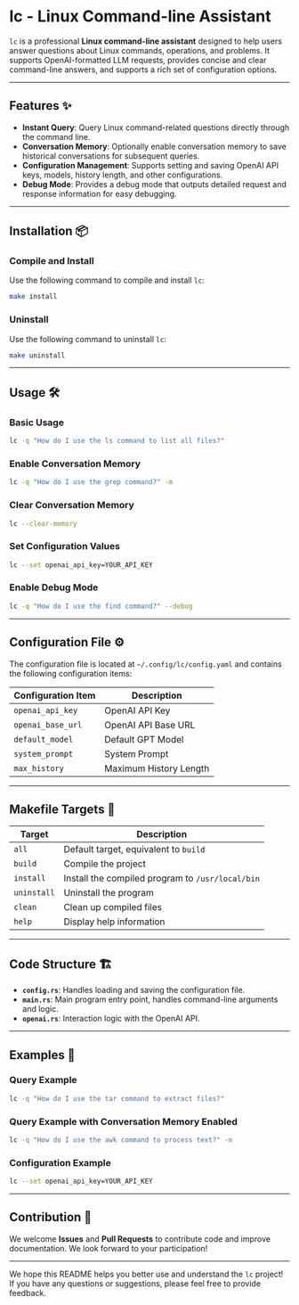 # **lc - Linux Command-line Assistant**

`lc` is a professional **Linux command-line assistant** designed to help users answer questions about Linux commands, operations, and problems.  It supports OpenAI-formatted LLM requests, provides concise and clear command-line answers, and supports a rich set of configuration options.

---

## **Features** ✨

- **Instant Query**: Query Linux command-related questions directly through the command line.
- **Conversation Memory**: Optionally enable conversation memory to save historical conversations for subsequent queries.
- **Configuration Management**: Supports setting and saving OpenAI API keys, models, history length, and other configurations.
- **Debug Mode**: Provides a debug mode that outputs detailed request and response information for easy debugging.

---

## **Installation** 📦

### **Compile and Install**

Use the following command to compile and install `lc`:

```bash
make install
```

### **Uninstall**

Use the following command to uninstall `lc`:

```bash
make uninstall
```

---

## **Usage** 🛠️

### **Basic Usage**

```bash
lc -q "How do I use the ls command to list all files?"
```

### **Enable Conversation Memory**

```bash
lc -q "How do I use the grep command?" -m
```

### **Clear Conversation Memory**

```bash
lc --clear-memory
```

### **Set Configuration Values**

```bash
lc --set openai_api_key=YOUR_API_KEY
```

### **Enable Debug Mode**

```bash
lc -q "How do I use the find command?" --debug
```

---

## **Configuration File** ⚙️

The configuration file is located at `~/.config/lc/config.yaml` and contains the following configuration items:

| Configuration Item | Description                                       |
| ---------------- | ------------------------------------------------- |
| `openai_api_key`  | OpenAI API Key                                  |
| `openai_base_url` | OpenAI API Base URL                              |
| `default_model`   | Default GPT Model                               |
| `system_prompt`   | System Prompt                                     |
| `max_history`     | Maximum History Length                           |

---

## **Makefile Targets** 📝

| Target       | Description                                                     |
| ---------- | --------------------------------------------------------------- |
| `all`      | Default target, equivalent to `build`                          |
| `build`    | Compile the project                                              |
| `install`  | Install the compiled program to `/usr/local/bin`               |
| `uninstall`| Uninstall the program                                              |
| `clean`    | Clean up compiled files                                          |
| `help`     | Display help information                                        |

---

## **Code Structure** 🏗️

- **`config.rs`**: Handles loading and saving the configuration file.
- **`main.rs`**: Main program entry point, handles command-line arguments and logic.
- **`openai.rs`**: Interaction logic with the OpenAI API.

---

## **Examples** 📖

### **Query Example**

```bash
lc -q "How do I use the tar command to extract files?"
```

### **Query Example with Conversation Memory Enabled**

```bash
lc -q "How do I use the awk command to process text?" -m
```

### **Configuration Example**

```bash
lc --set openai_api_key=YOUR_API_KEY
```

---

## **Contribution** 🤝

We welcome **Issues** and **Pull Requests** to contribute code and improve documentation. We look forward to your participation!

---

We hope this README helps you better use and understand the `lc` project! If you have any questions or suggestions, please feel free to provide feedback.